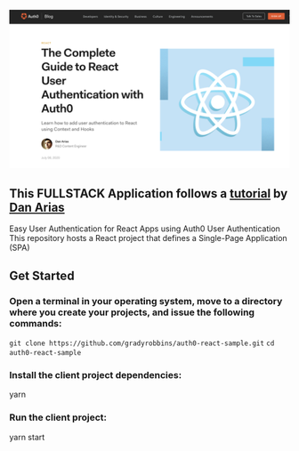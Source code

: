 ![screenshot](images/screenshot.png)




## This FULLSTACK Application follows a [tutorial](https://auth0.com/blog/complete-guide-to-react-user-authentication/#Get-the-Starter-Application)  by  [Dan Arias](https://auth0.com/blog/authors/dan-arias/)

Easy User Authentication for React Apps using Auth0 User Authentication
This repository hosts a React project that defines a Single-Page Application (SPA)


## Get Started
### Open a terminal in your operating system, move to a directory where you create your projects, and issue the following commands:

```git clone https://github.com/gradyrobbins/auth0-react-sample.git```
```cd auth0-react-sample```

### Install the client project dependencies:

yarn
### Run the client project:

yarn start


